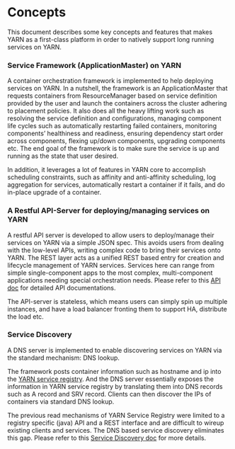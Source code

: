 

# Concepts

This document describes some key concepts and features that makes YARN as a first-class platform in order to natively support long running services on YARN.

### Service Framework (ApplicationMaster) on YARN

A container orchestration framework is implemented to help deploying services on YARN. In a nutshell, the framework is an ApplicationMaster that requests containers from ResourceManager based on service definition provided by the user and launch the containers across the cluster adhering to placement policies. It also does all the heavy lifting work such as resolving the service definition and configurations, managing component life cycles such as automatically restarting failed containers, monitoring components’ healthiness and readiness, ensuring dependency start order across components, flexing up/down components, upgrading components etc. The end goal of the framework is to make sure the service is up and running as the state that user desired.

In addition, it leverages a lot of features in YARN core to accomplish scheduling constraints, such as affinity and anti-affinity scheduling, log aggregation for services, automatically restart a container if it fails, and do in-place upgrade of a container.

### A Restful API-Server for deploying/managing services on YARN

A restful API server is developed to allow users to deploy/manage their services on YARN via a simple JSON spec. This avoids users from dealing with the low-level APIs, writing complex code to bring their services onto YARN. The REST layer acts as a unified REST based entry for creation and lifecycle management of YARN services. Services here can range from simple single-component apps to the most complex, multi-component applications needing special orchestration needs. Please refer to this [API doc](YarnServiceAPI.html) for detailed API documentations.

The API-server is stateless, which means users can simply spin up multiple instances, and have a load balancer fronting them to support HA, distribute the load etc.

### Service Discovery

A DNS server is implemented to enable discovering services on YARN via the standard mechanism: DNS lookup.

The framework posts container information such as hostname and ip into the [YARN service registry](../registry/index.html). And the DNS server essentially exposes the information in YARN service registry by translating them into DNS records such as A record and SRV record. Clients can then discover the IPs of containers via standard DNS lookup.

The previous read mechanisms of YARN Service Registry were limited to a registry specific (java) API and a REST interface and are difficult to wireup existing clients and services. The DNS based service discovery eliminates this gap. Please refer to this [Service Discovery doc](ServiceDiscovery.html) for more details.
